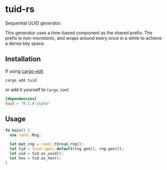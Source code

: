 # tuid-rs
Sequential UUID generator.

This generator uses a time-based component as the shared prefix.
The prefix is non-monotonic, and wraps around every once in a while to achieve a dense key space.

## Installation
If using [cargo-edit](https://github.com/killercup/cargo-edit)
```shell
cargo add tuid
```
or add it yourself to `Cargo.toml`
```toml
[dependencies]
tuid = "0.1.0-alpha"
```

## Usage
```rust
fn main() {
  use rand::Rng;

  let mut rng = rand::thread_rng();
  let tid = tuid::gen::default(rng.gen(), rng.gen());
  let uid = tid.as_uuid();
  let hex = tid.as_hex();
}
```
